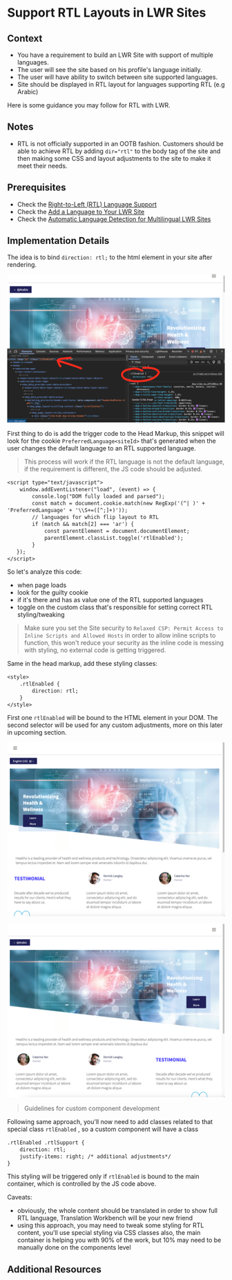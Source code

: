 # Support RTL Layouts in LWR Sites

## Context
- You have a requirement to build an LWR Site with support of multiple languages.
- The user will see the site based on his profile's language initially.
- The user will have ability to switch between site supported languages.
- Site should be displayed in RTL layout for languages supporting RTL (e.g Arabic)

Here is some guidance you may follow for RTL with LWR.

## Notes
- RTL is not officially supported in an OOTB fashion. Customers should be able to achieve RTL by adding `dir="rtl"` to the body tag of the site and then making some CSS and layout adjustments to the site to make it meet their needs.

## Prerequisites
- Check the [Right-to-Left (RTL) Language Support](https://help.salesforce.com/s/articleView?id=xcloud.faq_getstart_rtl.htm&type=5)
- Check the [Add a Language to Your LWR Site](https://developer.salesforce.com/docs/atlas.en-us.exp_cloud_lwr.meta/exp_cloud_lwr/multilingual_lwr_add_language.htm)
- Check the [Automatic Language Detection for Multilingual LWR Sites](https://developer.salesforce.com/docs/atlas.en-us.exp_cloud_lwr.meta/exp_cloud_lwr/multilingual_lwr_automatic_language_detection.htm)

## Implementation Details

The idea is to bind `direction: rtl;` to the html element in your site after rendering.

![RTL bound to HTML element](rsc/rtl-html.png)

First thing to do is add the trigger code to the Head Markup, this snippet will look for the cookie `PreferredLanguage<siteId>` that's generated when the user changes the default language to an RTL supported language.
> This process will work if the RTL language is not the default language, if the requirement is different, the JS code should be adjusted.

```
<script type="text/javascript">
    window.addEventListener("load", (event) => {
        console.log("DOM fully loaded and parsed");
        const match = document.cookie.match(new RegExp('(^| )' + 'PreferredLanguage' + '\\S+=([^;]+)'));
        // languages for which flip layout to RTL
        if (match && match[2] === 'ar') {
            const parentElement = document.documentElement;
            parentElement.classList.toggle('rtlEnabled');
        }
   });
</script>
```

So let's analyze this code:
- when page loads
- look for the guilty cookie
- if it's there and has as value one of the RTL supported languages
- toggle on the custom class that's responsible for setting correct RTL styling/tweaking

> Make sure you set the Site security to `Relaxed CSP: Permit Access to Inline Scripts and Allowed Hosts` in order to allow inline scripts to function, this won't reduce your security as the inline code is messing with styling, no external code is getting triggered.

Same in the head markup, add these styling classes:
```
<style>
    .rtlEnabled {
        direction: rtl;
    }
</style>
```

First one `rtlEnabled` will be bound to the HTML element in your DOM. The second selector will be used for any custom adjustments, more on this later in upcoming section.

![Without RTL changes](./rsc/no-rtl.png)

![With RTL changes](./rsc/with-rtl.png)

> Guidelines for custom component development

Following same approach, you'll now need to add classes related to that special class `rtlEnabled` , so a custom component will have a class

```
.rtlEnabled .rtlSupport {
    direction: rtl;
    justify-items: right; /* additional adjustments*/
}
```

This styling will be triggered only if `rtlEnabled` is bound to the main container, which is controlled by the JS code above.

Caveats:
- obviously, the whole content should be translated in order to show full RTL language, Translation Workbench will be your new friend
- using this approach, you may need to tweak some styling for RTL content, you'll use special styling via CSS classes also, the main container is helping you with 90% of the work, but 10% may need to be manually done on the components level

## Additional Resources